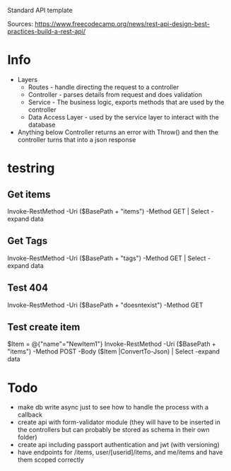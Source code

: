 


Standard API template

Sources:
https://www.freecodecamp.org/news/rest-api-design-best-practices-build-a-rest-api/



# Info
- Layers
   - Routes - handle directing the request to a controller
   - Controller - parses details from request and does validation
   - Service - The business logic, exports methods that are used by the controller
   - Data Access Layer -  used by the service layer to interact with the database
- Anything below Controller returns an error with Throw() and then the controller turns that into a json response





# testring

## Get items
Invoke-RestMethod -Uri ($BasePath + "items") -Method GET | Select -expand data

## Get Tags
Invoke-RestMethod -Uri ($BasePath + "tags") -Method GET | Select -expand data

## Test 404
Invoke-RestMethod -Uri ($BasePath + "doesntexist") -Method GET 


## Test create item
$Item = @{"name"="NewItem1"}
Invoke-RestMethod -Uri ($BasePath + "items") -Method POST -Body ($Item |ConvertTo-Json) | Select -expand data




# Todo
- make db write async just to see how to handle the process with a callback
- create api with form-validator module  (they will have to be inserted in the controllers but can probably be stored as schema in their own folder)
- create api including passport authentication and jwt (with versioning)
- have endpoints for /items,  user/[userid]/items, and me/items   and have them scoped correctly